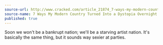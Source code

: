```yaml
---
source-url: http://www.cracked.com/article_21874_7-ways-my-modern-country-turned-into-dystopia-overnight.html
source-name: 7 Ways My Modern Country Turned Into a Dystopia Overnight
published: true
---
```

Soon we won't be a bankrupt nation; we'll be a starving artist nation. It's basically the same thing, but it sounds way sexier at parties.
